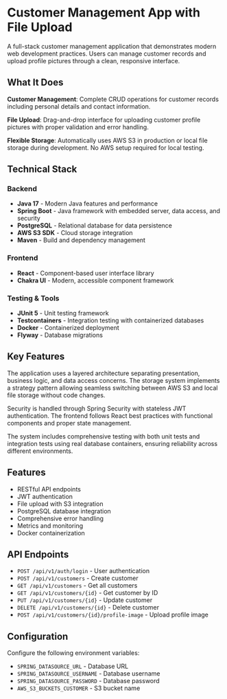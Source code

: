 # Customer Management App with File Upload

A full-stack customer management application that demonstrates modern web development practices. Users can manage customer records and upload profile pictures through a clean, responsive interface.

## What It Does

**Customer Management**: Complete CRUD operations for customer records including personal details and contact information.

**File Upload**: Drag-and-drop interface for uploading customer profile pictures with proper validation and error handling.

**Flexible Storage**: Automatically uses AWS S3 in production or local file storage during development. No AWS setup required for local testing.

## Technical Stack

### Backend
- **Java 17** - Modern Java features and performance
- **Spring Boot** - Java framework with embedded server, data access, and security
- **PostgreSQL** - Relational database for data persistence
- **AWS S3 SDK** - Cloud storage integration
- **Maven** - Build and dependency management

### Frontend
- **React** - Component-based user interface library
- **Chakra UI** - Modern, accessible component framework

### Testing & Tools
- **JUnit 5** - Unit testing framework
- **Testcontainers** - Integration testing with containerized databases
- **Docker** - Containerized deployment
- **Flyway** - Database migrations

## Key Features

The application uses a layered architecture separating presentation, business logic, and data access concerns. The storage system implements a strategy pattern allowing seamless switching between AWS S3 and local file storage without code changes.

Security is handled through Spring Security with stateless JWT authentication. The frontend follows React best practices with functional components and proper state management.

The system includes comprehensive testing with both unit tests and integration tests using real database containers, ensuring reliability across different environments.

## Features

- RESTful API endpoints
- JWT authentication
- File upload with S3 integration
- PostgreSQL database integration
- Comprehensive error handling
- Metrics and monitoring
- Docker containerization

## API Endpoints

- `POST /api/v1/auth/login` - User authentication
- `POST /api/v1/customers` - Create customer
- `GET /api/v1/customers` - Get all customers
- `GET /api/v1/customers/{id}` - Get customer by ID
- `PUT /api/v1/customers/{id}` - Update customer
- `DELETE /api/v1/customers/{id}` - Delete customer
- `POST /api/v1/customers/{id}/profile-image` - Upload profile image

## Configuration

Configure the following environment variables:

- `SPRING_DATASOURCE_URL` - Database URL
- `SPRING_DATASOURCE_USERNAME` - Database username
- `SPRING_DATASOURCE_PASSWORD` - Database password
- `AWS_S3_BUCKETS_CUSTOMER` - S3 bucket name
